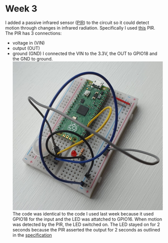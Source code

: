 # Week 3

I added a passive infrared sensor ([PIR](https://en.wikipedia.org/wiki/Passive_infrared_sensor)) to the circuit so it could detect motion through changes in infrared radiation. Specifically I used [this](https://www.aliexpress.com/item/1005002563718380.html) PIR. 
The PIR has 3 connections: 
- voltage in (VIN)
- output (OUT)
- ground (GND)
I connected the VIN to the 3.3V, the OUT to GPIO18 and the GND to ground.
![Circuit](./images/circuit.jpg)
The code was identical to the code I used last week because it used GPIO18 for the input and the LED was attatched to GPIO16.
When motion was detected by the PIR, the LED switched on. The LED stayed on for 2 seconds because the PIR asserted the output for 2 seconds as outlined in the [specification](https://www.amazon.co.uk/Detector-HC-SR312-Pyroelectric-Infrared-Automatic/dp/B07XLKTQMG/ref=sr_1_5?crid=1DWXDZIJYY0HZ&keywords=pir+sensor+component&qid=1683986824&sprefix=pir+sensor+component%2Caps%2C117&sr=8-5)